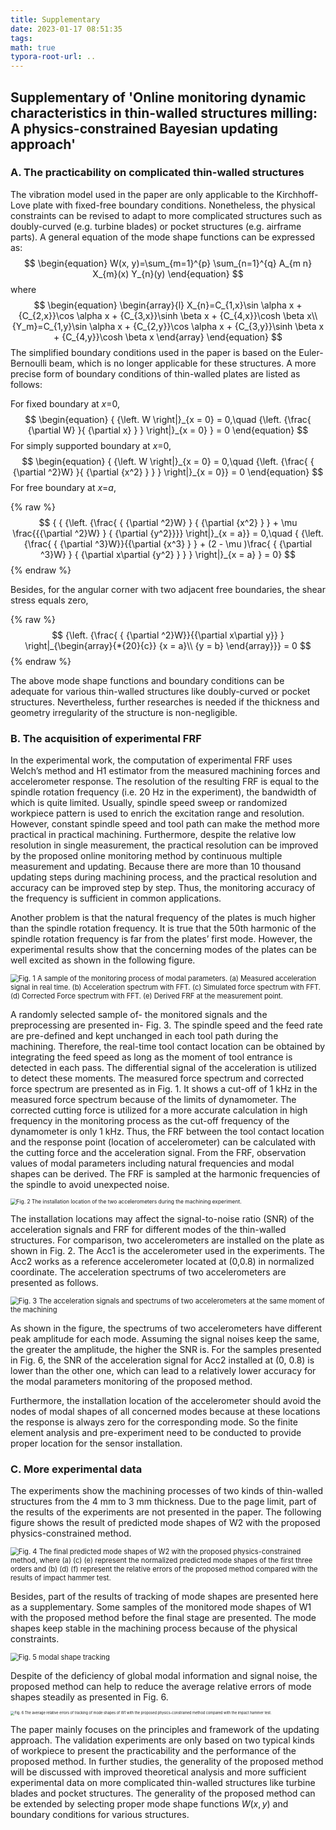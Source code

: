 ```yaml
---
title: Supplementary
date: 2023-01-17 08:51:35
tags: 
math: true
typora-root-url: ..
---
```


## Supplementary of 'Online monitoring dynamic characteristics in thin-walled structures milling: A physics-constrained Bayesian updating approach'

### A. The practicability on complicated thin-walled structures

The vibration model used in the paper are only applicable to the Kirchhoff-Love plate with fixed-free boundary conditions. Nonetheless, the physical constraints can be revised to adapt to more complicated structures such as doubly-curved (e.g. turbine blades) or pocket structures (e.g. airframe parts). A general equation of the mode shape functions can be expressed as:
$$
\begin{equation}
W(x, y)=\sum_{m=1}^{p} \sum_{n=1}^{q} A_{m n} X_{m}(x) Y_{n}(y)
\end{equation}
$$
where
$$
\begin{equation}
\begin{array}{l}
X_{n}=C_{1,x}\sin \alpha x + {C_{2,x}}\cos \alpha x + {C_{3,x}}\sinh \beta x + {C_{4,x}}\cosh \beta x\\
{Y_m}=C_{1,y}\sin \alpha x + {C_{2,y}}\cos \alpha x + {C_{3,y}}\sinh \beta x + {C_{4,y}}\cosh \beta x
\end{array}
\end{equation}
$$
The simplified boundary conditions used in the paper is based on the Euler-Bernoulli beam, which is no longer applicable for these structures. A more precise form of boundary conditions of thin-walled plates are listed as follows:

For fixed boundary at *x*=0,
$$
\begin{equation}
{ {\left. W \right|}_{x = 0} = 0,\quad  {\left. {\frac{ {\partial W} }{ {\partial x} } } \right|}_{x = 0} } = 0
\end{equation}
$$
For simply supported boundary at *x*=0,
$$
\begin{equation}
{ {\left. W \right|}_{x = 0} = 0,\quad {\left. {\frac{ { {\partial ^2}W} }{ {\partial {x^2} } } } \right|}_{x = 0}} = 0
\end{equation}
$$
For free boundary at *x*=*a*,

{% raw %}
$$
{ { {\left. {\frac{ { {\partial ^2}W} } { {\partial {x^2} } } + \mu \frac{{{\partial ^2}W} } { {\partial {y^2}}}} \right|}_{x = a}} = 0,\quad { {\left. {\frac{ { {\partial ^3}W}}{{\partial {x^3} } } + (2 - \mu )\frac{ { {\partial ^3}W} } { {\partial x\partial {y^2} } } } \right|}_{x = a} } = 0}
$$
{% endraw %}

Besides, for the angular corner with two adjacent free boundaries, the shear stress equals zero,

{% raw %}
$$
{\left. {\frac{ { {\partial ^2}W}}{{\partial x\partial y}} } \right|_{\begin{array}{*{20}{c}}
{x = a}\\
{y = b}
\end{array}}} = 0
$$
{% endraw %}

The above mode shape functions and boundary conditions can be adequate for various thin-walled structures like doubly-curved or pocket structures. Nevertheless, further researches is needed if the thickness and geometry irregularity of the structure is non-negligible.

### B. The acquisition of experimental FRF

In the experimental work,  the computation of experimental FRF uses Welch’s method and H1 estimator from the measured machining forces and accelerometer response. The resolution of the resulting FRF is equal to the spindle rotation frequency (i.e. 20 Hz in the experiment), the bandwidth of which is quite limited.  Usually, spindle speed sweep or randomized workpiece pattern is used to enrich the excitation range and resolution. However, constant spindle speed and tool path can make the method more practical in practical machining. Furthermore, despite the relative low resolution in single measurement, the practical resolution can be improved by the proposed online monitoring method by continuous multiple measurement and updating. Because there are more than 10 thousand updating steps during machining process, and the practical resolution and accuracy can be improved step by step. Thus, the monitoring accuracy of the frequency is sufficient in common applications.

Another problem is that the natural frequency of the plates is much higher than the spindle rotation frequency. It is true that the 50th harmonic of the spindle rotation frequency is far from the plates’ first mode. However, the experimental results show that the concerning modes of the plates can be well excited as shown in the following figure. 

<img src="/images/2023-01-17-Supplementary/A sample of monitoring process.png" alt="Fig. 1 A sample of the monitoring process of modal parameters. (a) Measured acceleration signal in real time. (b) Acceleration spectrum with FFT. (c) Simulated force spectrum with FFT. (d) Corrected Force spectrum with FFT. (e) Derived FRF at the measurement point." style="auto;zoom:80%;" />

A randomly selected sample of- the monitored signals and the preprocessing are presented in- Fig. 3. The spindle speed and the feed rate are pre-defined and kept unchanged in each tool path during the machining. Therefore, the real-time tool contact location can be obtained by integrating the feed speed as long as the moment of tool entrance is detected in each pass. The differential signal of the acceleration is utilized to detect these moments. The measured force spectrum and corrected force spectrum are presented as in Fig. 1. It shows a cut-off of 1 kHz in the measured force spectrum because of the limits of dynamometer. The corrected cutting force is utilized for a more accurate calculation in high frequency in the monitoring process as the cut-off frequency of the dynamometer is only 1 kHz. Thus, the FRF between the tool contact location and the response point (location of accelerometer) can be calculated with the cutting force and the acceleration signal. From the FRF, observation values of modal parameters including natural frequencies and modal shapes can be derived. The FRF is sampled at the harmonic frequencies of the spindle to avoid unexpected noise.

<img src="/images/2023-01-17-Supplementary/Installation of sensors.png" alt="Fig. 2 The installation location of the two accelerometers during the machining experiment." style="auto;zoom:60%;" />

The installation locations may affect the signal-to-noise ratio (SNR) of the acceleration signals and FRF for different modes of the thin-walled structures. For comparison, two accelerometers are installed on the plate as shown in Fig. 2.  The Acc1 is the accelerometer used in the experiments. The Acc2 works as a reference accelerometer located at (0,0.8) in normalized coordinate. The acceleration spectrums of two accelerometers are presented as follows.

<img src="/images/2023-01-17-Supplementary/Installation of sensors signal comparison.png" alt="Fig. 3 The acceleration signals and spectrums of two accelerometers at the same moment of the machining" style="auto;zoom:80%;" />

As shown in the figure, the spectrums of two accelerometers have different peak amplitude for each mode. Assuming the signal noises keep the same, the greater the amplitude, the higher the SNR is. For the samples presented in Fig. 6, the SNR of the acceleration signal for Acc2 installed at (0, 0.8) is lower than the other one, which can lead to a relatively lower accuracy for the modal parameters monitoring of the proposed method.

Furthermore, the installation location of the accelerometer should avoid the nodes of modal shapes of all concerned modes because at these locations the response is always zero for the corresponding mode. So the finite element analysis and pre-experiment need to be conducted to provide proper location for the sensor installation.

### C. More experimental data

The experiments show the machining processes of two kinds of thin-walled structures from the 4 mm to 3 mm thickness. Due to the page limit, part of the results of the experiments are not presented in the paper. The following figure shows the result of predicted mode shapes of W2 with the proposed physics-constrained method.

<img src="/images/2023-01-17-Supplementary/modal shape of W2.png" alt="Fig. 4 The final predicted mode shapes of W2 with the proposed physics-constrained method, where (a) (c) (e) represent the normalized predicted mode shapes of the first three orders and (b) (d) (f) represent the relative errors of the proposed method compared with the results of impact hammer test." style="auto;zoom:80%;" />

Besides, part of the results of tracking of mode shapes are presented here as a supplementary. Some samples of the monitored mode shapes of W1 with the proposed method before the final stage are presented. The mode shapes keep stable in the machining process because of the physical constraints. 

<img src="/images/2023-01-17-Supplementary/modal shape of W2.png" alt="Fig. 5 modal shape tracking" style="auto;zoom:80%;" />

Despite of the deficiency of global modal information and signal noise, the proposed method can help to reduce the average relative errors of mode shapes steadily as presented in Fig. 6.

<img src="/images/2023-01-17-Supplementary/modal shape tracking errors.png" alt="Fig. 6 The average relative errors of tracking of mode shapes of W1 with the proposed physics-constrained method compared with the impact hammer test." style="auto;zoom:40%;" />





The paper mainly focuses on the principles and framework of the updating approach. The validation experiments are only based on two typical kinds of workpiece to present the practicability and the performance of the proposed method. In further studies, the generality of the proposed method will be discussed with improved theoretical analysis and more sufficient experimental data on more complicated thin-walled structures like turbine blades and pocket structures. The generality of the proposed method can be extended by selecting proper mode shape functions $W (x, y)$ and boundary conditions for various structures.

